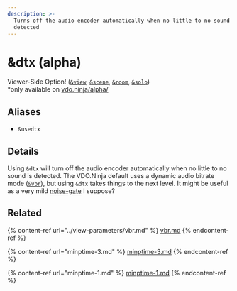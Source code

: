 ```yaml
---
description: >-
  Turns off the audio encoder automatically when no little to no sound is
  detected
---
```


# \&dtx (alpha)

Viewer-Side Option! ([`&view`](../view-parameters/view.md), [`&scene`](../view-parameters/scene.md), [`&room`](../../general-settings/room.md), [`&solo`](../mixer-scene-parameters/and-solo.md))\
\*only available on [vdo.ninja/alpha/](https://vdo.ninja/alpha/)

## Aliases

* `&usedtx`

## Details

Using `&dtx` will turn off the audio encoder automatically when no little to no sound is detected. The VDO.Ninja default uses a dynamic audio bitrate mode ([`&vbr`](../view-parameters/vbr.md)), but using `&dtx` takes things to the next level. It might be useful as a very mild [noise-gate](../../source-settings/noisegate.md) I suppose?

## Related

{% content-ref url="../view-parameters/vbr.md" %}
[vbr.md](../view-parameters/vbr.md)
{% endcontent-ref %}

{% content-ref url="minptime-3.md" %}
[minptime-3.md](minptime-3.md)
{% endcontent-ref %}

{% content-ref url="minptime-1.md" %}
[minptime-1.md](minptime-1.md)
{% endcontent-ref %}
